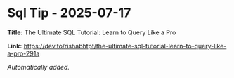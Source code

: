 # Sql Tip - 2025-07-17

**Title:** The Ultimate SQL Tutorial: Learn to Query Like a Pro

**Link:** https://dev.to/rishabhtpt/the-ultimate-sql-tutorial-learn-to-query-like-a-pro-291a

_Automatically added._
